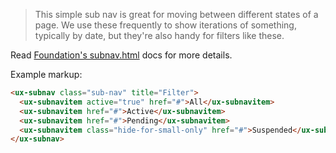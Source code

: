 > This simple sub nav is great for moving between different states of a page. We use these frequently to show iterations of something, typically by date, but they're also handy for filters like these.

Read [Foundation's subnav.html](http://foundation.zurb.com/docs/components/subnav.html) docs for more details.

Example markup:

```html
<ux-subnav class="sub-nav" title="Filter">
  <ux-subnavitem active="true" href="#">All</ux-subnavitem>
  <ux-subnavitem href="#">Active</ux-subnavitem>
  <ux-subnavitem href="#">Pending</ux-subnavitem>
  <ux-subnavitem class="hide-for-small-only" href="#">Suspended</ux-subnavitem>
</ux-subnav>
```
